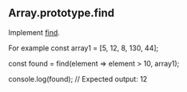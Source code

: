 ## Array.prototype.find

Implement [find](https://developer.mozilla.org/en-US/docs/Web/JavaScript/Reference/Global_Objects/Array/find).

For example
const array1 = [5, 12, 8, 130, 44];

const found = find(element => element > 10, array1);

console.log(found);
// Expected output: 12

